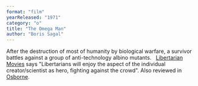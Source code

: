 ```yaml
---
format: "film"
yearReleased: "1971"
category: "o"
title: "The Omega Man"
author: "Boris Sagal"
---
```

After the destruction of most of humanity by biological  warfare, a survivor battles against a group of anti-technology albino mutants.
 
 <a href="http://libertarianmovies.net/O/The-Omega-Man-1971-.html">Libertarian  Movies</a> says "Libertarians will enjoy the aspect of the individual  creator/scientist as hero, fighting against the crowd". Also reviewed in <a href="biblio.htm#Osborne">Osborne</a>.